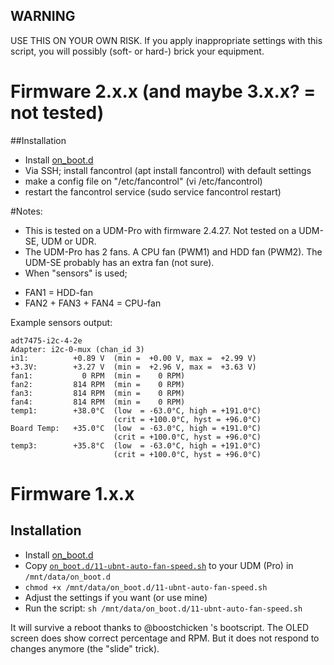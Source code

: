 ## WARNING
USE THIS ON YOUR OWN RISK.
If you apply inappropriate settings with this script, you will possibly (soft- or hard-) brick your equipment.


# Firmware 2.x.x (and maybe 3.x.x? = not tested)
##Installation
* Install [on_boot.d](https://github.com/boostchicken/udm-utilities)
* Via SSH; install fancontrol (apt install fancontrol) with default settings
* make a config file on "/etc/fancontrol" (vi /etc/fancontrol)
* restart the fancontrol service (sudo service fancontrol restart)

#Notes:
* This is tested on a UDM-Pro with firmware 2.4.27. Not tested on a UDM-SE, UDM or UDR.
* The UDM-Pro has 2 fans. A CPU fan (PWM1) and HDD fan (PWM2). The UDM-SE probably has an extra fan (not sure).
* When "sensors" is used;
- FAN1 = HDD-fan
- FAN2 + FAN3 + FAN4 = CPU-fan


Example sensors output:

```# sensors
adt7475-i2c-4-2e
Adapter: i2c-0-mux (chan_id 3)
in1:          +0.89 V  (min =  +0.00 V, max =  +2.99 V)
+3.3V:        +3.27 V  (min =  +2.96 V, max =  +3.63 V)
fan1:           0 RPM  (min =    0 RPM)
fan2:         814 RPM  (min =    0 RPM)
fan3:         814 RPM  (min =    0 RPM)
fan4:         814 RPM  (min =    0 RPM)
temp1:        +38.0°C  (low  = -63.0°C, high = +191.0°C)
                       (crit = +100.0°C, hyst = +96.0°C)
Board Temp:   +35.0°C  (low  = -63.0°C, high = +191.0°C)
                       (crit = +100.0°C, hyst = +96.0°C)
temp3:        +35.8°C  (low  = -63.0°C, high = +191.0°C)
                       (crit = +100.0°C, hyst = +96.0°C)
```

# Firmware 1.x.x
## Installation
* Install [on_boot.d](https://github.com/boostchicken/udm-utilities)
* Copy [`on_boot.d/11-ubnt-auto-fan-speed.sh`](https://github.com/renedis/ubnt-auto-fan-speed/raw/main/on_boot.d/11-ubnt-auto-fan-speed.sh) to your UDM (Pro) in `/mnt/data/on_boot.d`
* `chmod +x /mnt/data/on_boot.d/11-ubnt-auto-fan-speed.sh`
* Adjust the settings if you want (or use mine)
* Run the script: `sh /mnt/data/on_boot.d/11-ubnt-auto-fan-speed.sh`

It will survive a reboot thanks to @boostchicken 's bootscript. The OLED screen does show correct percentage and RPM. But it does not respond to changes anymore (the "slide" trick).
